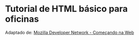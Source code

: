 # Tutorial de HTML básico para oficinas

Adaptado de: [Mozilla Developer Network - Começando na Web](https://developer.mozilla.org/pt-BR/docs/Aprender/Getting_started_with_the_web)